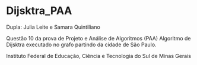 # Dijsktra_PAA

Dupla: Julia Leite e Samara Quintiliano

Questão 10 da prova de Projeto e Análise de Algoritmos (PAA) Algoritmo de Dijsktra executado no grafo partindo da cidade de São Paulo.

Instituto Federal de Educação, Ciência e Tecnologia do Sul de Minas Gerais 
